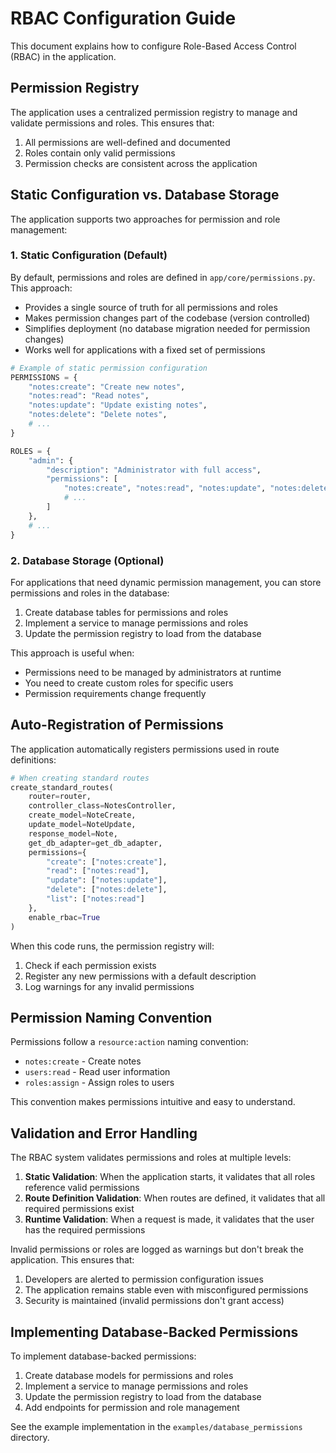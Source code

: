 # RBAC Configuration Guide

This document explains how to configure Role-Based Access Control (RBAC) in the application.

## Permission Registry

The application uses a centralized permission registry to manage and validate permissions and roles. This ensures that:

1. All permissions are well-defined and documented
2. Roles contain only valid permissions
3. Permission checks are consistent across the application

## Static Configuration vs. Database Storage

The application supports two approaches for permission and role management:

### 1. Static Configuration (Default)

By default, permissions and roles are defined in `app/core/permissions.py`. This approach:

- Provides a single source of truth for all permissions and roles
- Makes permission changes part of the codebase (version controlled)
- Simplifies deployment (no database migration needed for permission changes)
- Works well for applications with a fixed set of permissions

```python
# Example of static permission configuration
PERMISSIONS = {
    "notes:create": "Create new notes",
    "notes:read": "Read notes",
    "notes:update": "Update existing notes",
    "notes:delete": "Delete notes",
    # ...
}

ROLES = {
    "admin": {
        "description": "Administrator with full access",
        "permissions": [
            "notes:create", "notes:read", "notes:update", "notes:delete",
            # ...
        ]
    },
    # ...
}
```

### 2. Database Storage (Optional)

For applications that need dynamic permission management, you can store permissions and roles in the database:

1. Create database tables for permissions and roles
2. Implement a service to manage permissions and roles
3. Update the permission registry to load from the database

This approach is useful when:
- Permissions need to be managed by administrators at runtime
- You need to create custom roles for specific users
- Permission requirements change frequently

## Auto-Registration of Permissions

The application automatically registers permissions used in route definitions:

```python
# When creating standard routes
create_standard_routes(
    router=router,
    controller_class=NotesController,
    create_model=NoteCreate,
    update_model=NoteUpdate,
    response_model=Note,
    get_db_adapter=get_db_adapter,
    permissions={
        "create": ["notes:create"],
        "read": ["notes:read"],
        "update": ["notes:update"],
        "delete": ["notes:delete"],
        "list": ["notes:read"]
    },
    enable_rbac=True
)
```

When this code runs, the permission registry will:
1. Check if each permission exists
2. Register any new permissions with a default description
3. Log warnings for any invalid permissions

## Permission Naming Convention

Permissions follow a `resource:action` naming convention:

- `notes:create` - Create notes
- `users:read` - Read user information
- `roles:assign` - Assign roles to users

This convention makes permissions intuitive and easy to understand.

## Validation and Error Handling

The RBAC system validates permissions and roles at multiple levels:

1. **Static Validation**: When the application starts, it validates that all roles reference valid permissions
2. **Route Definition Validation**: When routes are defined, it validates that all required permissions exist
3. **Runtime Validation**: When a request is made, it validates that the user has the required permissions

Invalid permissions or roles are logged as warnings but don't break the application. This ensures that:

1. Developers are alerted to permission configuration issues
2. The application remains stable even with misconfigured permissions
3. Security is maintained (invalid permissions don't grant access)

## Implementing Database-Backed Permissions

To implement database-backed permissions:

1. Create database models for permissions and roles
2. Implement a service to manage permissions and roles
3. Update the permission registry to load from the database
4. Add endpoints for permission and role management

See the example implementation in the `examples/database_permissions` directory.
